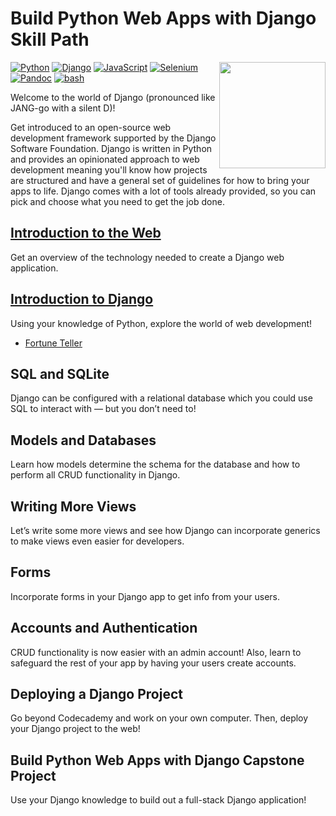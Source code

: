 # Build Python Web Apps with Django Skill Path

[<img src="https://github.com/Codecademy/learn-cpp/blob/master/logo.png" align="right" width=170;>](https://www.codecademy.com)

<!-- [![](https://img.shields.io/badge/language-English-blue.svg)](./README.md) -->

[![Python](https://img.shields.io/badge/Python-3.10.0-blue)](https://www.python.org/)
[![Django](https://img.shields.io/badge/Django-3.2.9-green)](https://www.djangoproject.com/)
[![JavaScript](https://img.shields.io/badge/JavaScript-ES6-yellow)](https://developer.mozilla.org/en-US/docs/Web/JavaScript)
[![Selenium](https://img.shields.io/badge/Selenium-3.141.0-green)](https://www.selenium.dev/)
[![Pandoc](https://img.shields.io/badge/Pandoc-2.14.0.1-blue)](https://pandoc.org/)
[![bash](https://img.shields.io/badge/Language-Bash-4EAA25.svg)](https://www.gnu.org/software/bash/)

Welcome to the world of Django (pronounced like JANG-go with a silent D)!

Get introduced to an open-source web development framework supported by the Django Software Foundation. Django is written in Python and provides an opinionated approach to web development meaning you'll know how projects are structured and have a general set of guidelines for how to bring your apps to life. Django comes with a lot of tools already provided, so you can pick and choose what you need to get the job done.

## [Introduction to the Web](1-django-introduction-to-the-web)

Get an overview of the technology needed to create a Django web application.

## [Introduction to Django](2-introduction-to-django)

Using your knowledge of Python, explore the world of web development!

- [Fortune Teller](2-introduction-to-django/fortuneteller)

## SQL and SQLite

Django can be configured with a relational database which you could use SQL to interact with — but you don’t need to!

## Models and Databases

Learn how models determine the schema for the database and how to perform all CRUD functionality in Django.

## Writing More Views

Let’s write some more views and see how Django can incorporate generics to make views even easier for developers.

## Forms

Incorporate forms in your Django app to get info from your users.

## Accounts and Authentication

CRUD functionality is now easier with an admin account! Also, learn to safeguard the rest of your app by having your users create accounts.

## Deploying a Django Project

Go beyond Codecademy and work on your own computer. Then, deploy your Django project to the web!

## Build Python Web Apps with Django Capstone Project

Use your Django knowledge to build out a full-stack Django application!
